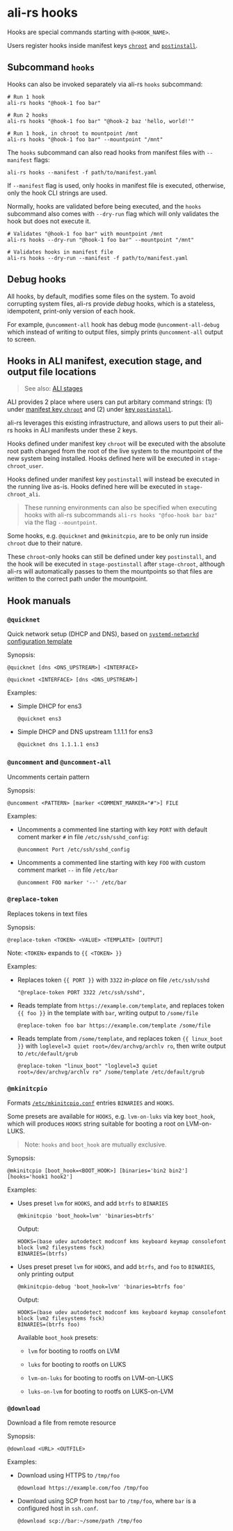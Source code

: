 # ali-rs hooks

Hooks are special commands starting with `@<HOOK_NAME>`.

Users register hooks inside manifest keys [`chroot`](https://github.com/soyart/ali/blob/master/ALI.md#key-chroot)
and [`postinstall`](https://github.com/soyart/ali/blob/master/ALI.md#key-chroot).

## Subcommand `hooks`

Hooks can also be invoked separately via ali-rs `hooks` subcommand:

```shell
# Run 1 hook
ali-rs hooks "@hook-1 foo bar"

# Run 2 hooks
ali-rs hooks "@hook-1 foo bar" "@hook-2 baz 'hello, world!'"

# Run 1 hook, in chroot to mountpoint /mnt
ali-rs hooks "@hook-1 foo bar" --mountpoint "/mnt"
```

The `hooks` subcommand can also read hooks from manifest files
with `--manifest` flags:

```shell
ali-rs hooks --manifest -f path/to/manifest.yaml
```

If `--manifest` flag is used, only hooks in manifest file is
executed, otherwise, only the hook CLI strings are used.

Normally, hooks are validated before being executed, and the
`hooks` subcommand also comes with `--dry-run` flag which will
only validates the hook but does not execute it.

```shell
# Validates "@hook-1 foo bar" with mountpoint /mnt
ali-rs hooks --dry-run "@hook-1 foo bar" --mountpoint "/mnt"

# Validates hooks in manifest file
ali-rs hooks --dry-run --manifest -f path/to/manifest.yaml
```

## Debug hooks

All hooks, by default, modifies some files on the system.
To avoid corrupting system files, ali-rs provide _debug_ hooks,
which is a stateless, idempotent, print-only version of each hook.

For example, `@uncomment-all` hook has debug mode `@uncomment-all-debug`
which instead of writing to output files,
simply prints `@uncomment-all` output to screen.

## Hooks in ALI manifest, execution stage, and output file locations

> See also: [ALI stages](https://github.com/soyart/ali/blob/master/ALI.md#ali-stages)

ALI provides 2 place where users can put arbitary command strings:
(1) under [manifest key `chroot`](https://github.com/soyart/ali/blob/master/ALI.md#key-chroot)
and (2) under [key `postinstall`](https://github.com/soyart/ali/blob/master/ALI.md#key-postinstall).

ali-rs leverages this existing infrastructure, and allows users
to put their ali-rs hooks in ALI manifests under these 2 keys.

Hooks defined under manifest key `chroot` will be executed with the
absolute root path changed from the root of the live system to the
mountpoint of the new system being installed. Hooks defined here will
be executed in `stage-chroot_user`.

Hooks defined under manifest key `postinstall` will instead be executed
in the running live as-is. Hooks defined here will be executed in
`stage-chroot_ali`.

> These running environments can also be specified when executing hooks
> with ali-rs subcommands `ali-rs hooks "@foo-hook bar baz"` via the
> flag `--mountpoint`.

Some hooks, e.g. `@quicknet` and `@mkinitcpio`, are to be only run
inside `chroot` due to their nature.

These `chroot`-only hooks can still be defined under key `postinstall`,
and the hook will be executed in `stage-postinstall` after `stage-chroot`,
although ali-rs will automatically passes to them the mountpoints so that
files are written to the correct path under the mountpoint.

## Hook manuals

### `@quicknet`

  Quick network setup (DHCP and DNS), based on [`systemd-networkd`
  configuration template](./src/hooks/constants.rs)

  Synopsis:

  ```
  @quicknet [dns <DNS_UPSTREAM>] <INTERFACE>

  @quicknet <INTERFACE> [dns <DNS_UPSTREAM>]
  ```

  Examples:

  -  Simple DHCP for ens3

      ```
      @quicknet ens3
      ```

  - Simple DHCP and DNS upstream 1.1.1.1 for ens3

      ```
      @quicknet dns 1.1.1.1 ens3
      ```

### `@uncomment` and `@uncomment-all`

  Uncomments certain pattern

  Synopsis:

  ```
  @uncomment <PATTERN> [marker <COMMENT_MARKER="#">] FILE
  ```

  Examples:

  - Uncomments a commented line starting with key `PORT` with default
    coment marker `#` in file `/etc/ssh/sshd_config`:

      ```
      @uncomment Port /etc/ssh/sshd_config
      ```

  - Uncomments a commented line starting with key `FOO` with custom
    comment market `--` in file `/etc/bar`

      ```
      @uncomment FOO marker '--' /etc/bar
      ```
  

### `@replace-token`

  Replaces tokens in text files

  Synopsis:

  ```
  @replace-token <TOKEN> <VALUE> <TEMPLATE> [OUTPUT]
  ```

  Note: `<TOKEN>` expands to `{{ <TOKEN> }}`

  Examples:

  - Replaces token `{{ PORT }}` with `3322` _in-place_ on file `/etc/ssh/sshd`

      ```
      "@replace-token PORT 3322 /etc/ssh/sshd",
      ```

  - Reads template from `https://example.com/template`, and
  replaces token `{{ foo }}` in the template with `bar`, writing output to `/some/file`

      ```
      @replace-token foo bar https://example.com/template /some/file
      ```

  - Reads template from `/some/template`, and replaces token `{{ linux_boot }}`
  with `loglevel=3 quiet root=/dev/archvg/archlv ro`, then write output to `/etc/default/grub`

      ```
      @replace-token "linux_boot" "loglevel=3 quiet root=/dev/archvg/archlv ro" /some/template /etc/default/grub
      ```

### `@mkinitcpio`

  Formats [`/etc/mkinitcpio.conf`](https://man.archlinux.org/man/mkinitcpio.8)
  entries `BINARIES` and `HOOKS`.

  Some presets are available for `HOOKS`, e.g. `lvm-on-luks` via key `boot_hook`,
  which will produces `HOOKS` string suitable for booting a root on LVM-on-LUKS.

  > Note: `hooks` and `boot_hook` are mutually exclusive.

  Synopsis:

  ```
  @mkinitcpio [boot_hook=<BOOT_HOOK>] [binaries='bin2 bin2'] [hooks='hook1 hook2']
  ```

  Examples:

  - Uses preset `lvm` for `HOOKS`, and add `btrfs` to `BINARIES`

    ```
    @mkinitcpio 'boot_hook=lvm' 'binaries=btrfs'
    ```
      
    Output:

    ```
    HOOKS=(base udev autodetect modconf kms keyboard keymap consolefont block lvm2 filesystems fsck)
    BINARIES=(btrfs)
    ```

  - Uses preset preset `lvm` for `HOOKS`, and add `btrfs`,
    and `foo` to `BINARIES`, only printing output

    ```
    @mkinitcpio-debug 'boot_hook=lvm' 'binaries=btrfs foo'
    ```
      
    Output:

    ```
    HOOKS=(base udev autodetect modconf kms keyboard keymap consolefont block lvm2 filesystems fsck)
    BINARIES=(btrfs foo)
    ```

    Available `boot_hook` presets:

    - `lvm` for booting to rootfs on LVM

    - `luks` for booting to rootfs on LUKS

    - `lvm-on-luks` for booting to rootfs on LVM-on-LUKS

    - `luks-on-lvm` for booting to rootfs on LUKS-on-LVM

### `@download`

  Download a file from remote resource

  Synopsis:

  ```
  @download <URL> <OUTFILE>
  ```

  Examples:

  - Download using HTTPS to `/tmp/foo`

    ```
    @download https://example.com/foo /tmp/foo
    ```
    
  - Download using SCP from host `bar` to `/tmp/foo`, where `bar` is a configured
    host in `ssh.conf`.

    ```
    @download scp://bar:~/some/path /tmp/foo
    ```
